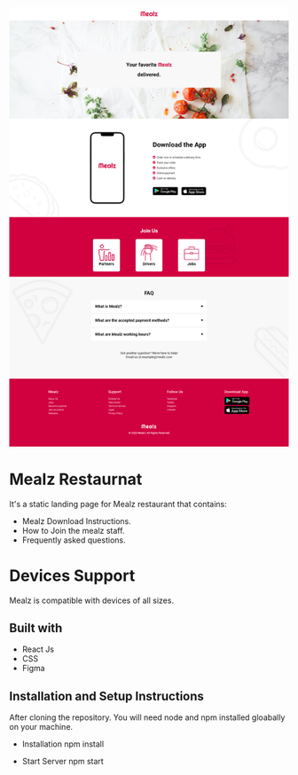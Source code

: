 ![Mealz Restaurant!](/src/assets/images/Mealz%20shows/large.png "Mealz Restaurant")

# Mealz Restaurnat
It's a static landing page for Mealz restaurant that contains:
- Mealz Download Instructions.
- How to Join the mealz staff.
- Frequently asked questions.

# Devices Support
Mealz is compatible with devices of all sizes.
 
## Built with
- React Js
- CSS
- Figma

## Installation and Setup Instructions
After cloning the repository. You will need node and npm installed gloabally on your machine.

- Installation
    npm install

- Start Server
    npm start